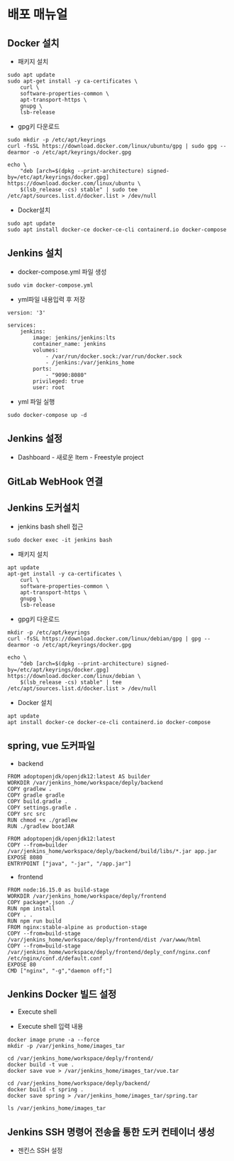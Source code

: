 # 배포 매뉴얼

## Docker 설치


* 패키지 설치
```
sudo apt update
sudo apt-get install -y ca-certificates \
    curl \
    software-properties-common \
    apt-transport-https \
    gnupg \
    lsb-release
```

* gpg키 다운로드
```
sudo mkdir -p /etc/apt/keyrings
curl -fsSL https://download.docker.com/linux/ubuntu/gpg | sudo gpg --dearmor -o /etc/apt/keyrings/docker.gpg

echo \
    "deb [arch=$(dpkg --print-architecture) signed-by=/etc/apt/keyrings/docker.gpg] https://download.docker.com/linux/ubuntu \
    $(lsb_release -cs) stable" | sudo tee /etc/apt/sources.list.d/docker.list > /dev/null
```

* Docker설치
```
sudo apt update
sudo apt install docker-ce docker-ce-cli containerd.io docker-compose
```

## Jenkins 설치

* docker-compose.yml 파일 생성
```
sudo vim docker-compose.yml
```

* yml파일 내용입력 후 저장
```
version: '3'

services:
    jenkins:
        image: jenkins/jenkins:lts
        container_name: jenkins
        volumes:
            - /var/run/docker.sock:/var/run/docker.sock
            - /jenkins:/var/jenkins_home
        ports:
            - "9090:8080"
        privileged: true
        user: root
```

* yml 파일 실행
```
sudo docker-compose up -d
```

## Jenkins 설정

* Dashboard - 새로운 Item - Freestyle project



## GitLab WebHook 연결



## Jenkins 도커설치
* jenkins bash shell 접근
```
sudo docker exec -it jenkins bash
```

* 패키지 설치
```
apt update
apt-get install -y ca-certificates \
    curl \
    software-properties-common \
    apt-transport-https \
    gnupg \
    lsb-release
```

* gpg키 다운로드
```
mkdir -p /etc/apt/keyrings
curl -fsSL https://download.docker.com/linux/debian/gpg | gpg --dearmor -o /etc/apt/keyrings/docker.gpg

echo \
    "deb [arch=$(dpkg --print-architecture) signed-by=/etc/apt/keyrings/docker.gpg] https://download.docker.com/linux/debian \
    $(lsb_release -cs) stable" | tee /etc/apt/sources.list.d/docker.list > /dev/null
```

* Docker 설치
```
apt update
apt install docker-ce docker-ce-cli containerd.io docker-compose
```

## spring, vue 도커파일 

* backend
```
FROM adoptopenjdk/openjdk12:latest AS builder
WORKDIR /var/jenkins_home/workspace/deply/backend
COPY gradlew .
COPY gradle gradle
COPY build.gradle .
COPY settings.gradle .
COPY src src
RUN chmod +x ./gradlew
RUN ./gradlew bootJAR

FROM adoptopenjdk/openjdk12:latest
COPY --from=builder /var/jenkins_home/workspace/deply/backend/build/libs/*.jar app.jar
EXPOSE 8080
ENTRYPOINT ["java", "-jar", "/app.jar"]
```

* frontend
```
FROM node:16.15.0 as build-stage
WORKDIR /var/jenkins_home/workspace/deply/frontend
COPY package*.json ./
RUN npm install
COPY . .
RUN npm run build
FROM nginx:stable-alpine as production-stage
COPY --from=build-stage /var/jenkins_home/workspace/deply/frontend/dist /var/www/html
COPY --from=build-stage /var/jenkins_home/workspace/deply/frontend/deply_conf/nginx.conf /etc/nginx/conf.d/default.conf
EXPOSE 80
CMD ["nginx", "-g","daemon off;"]

```

## Jenkins Docker 빌드 설정
* Execute shell 


* Execute shell 입력 내용
```
docker image prune -a --force
mkdir -p /var/jenkins_home/images_tar

cd /var/jenkins_home/workspace/deply/frontend/
docker build -t vue .
docker save vue > /var/jenkins_home/images_tar/vue.tar

cd /var/jenkins_home/workspace/deply/backend/
docker build -t spring .
docker save spring > /var/jenkins_home/images_tar/spring.tar

ls /var/jenkins_home/images_tar
```


## Jenkins SSH 명령어 전송을 통한 도커 컨테이너 생성

* 젠킨스 SSH 설정

